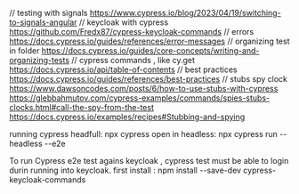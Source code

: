 // testing with signals
https://www.cypress.io/blog/2023/04/19/switching-to-signals-angular
// keycloak with cypress
https://github.com/Fredx87/cypress-keycloak-commands
// errors
https://docs.cypress.io/guides/references/error-messages
// organizing test in folder
https://docs.cypress.io/guides/core-concepts/writing-and-organizing-tests
// cypress commands , like cy.get
https://docs.cypress.io/api/table-of-contents
// best practices
https://docs.cypress.io/guides/references/best-practices
// stubs spy clock
https://www.dawsoncodes.com/posts/6/how-to-use-stubs-with-cypress
https://glebbahmutov.com/cypress-examples/commands/spies-stubs-clocks.html#call-the-spy-from-the-test
https://docs.cypress.io/examples/recipes#Stubbing-and-spying

running cypress headfull: npx cypress open
in headless: npx cypress run --headless --e2e

To run Cypress e2e test agains keycloak , cypress test must be able to login durin running into keycloak.
first install : npm install --save-dev cypress-keycloak-commands




